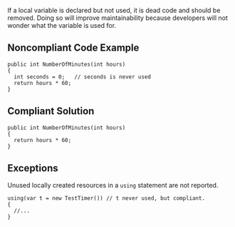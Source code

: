 
If a local variable is declared but not used, it is dead code and should be removed. Doing so will improve maintainability because developers will not wonder what the variable is used for.

## Noncompliant Code Example


    public int NumberOfMinutes(int hours)
    {
      int seconds = 0;   // seconds is never used
      return hours * 60;
    }


## Compliant Solution


    public int NumberOfMinutes(int hours)
    {
      return hours * 60;
    }


## Exceptions

Unused locally created resources in a `using` statement are not reported.


    using(var t = new TestTimer()) // t never used, but compliant.
    {
      //...
    }

